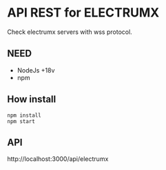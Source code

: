 # API REST for ELECTRUMX
Check electrumx servers with wss protocol.

## NEED

- NodeJs +18v
- npm

## How install
```
npm install
npm start
```

## API
http://localhost:3000/api/electrumx
